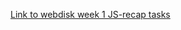 [Link to webdisk week 1 JS-recap tasks](https://users.metropolia.fi/~samuelms/WebExercises/Week1/JS/)
